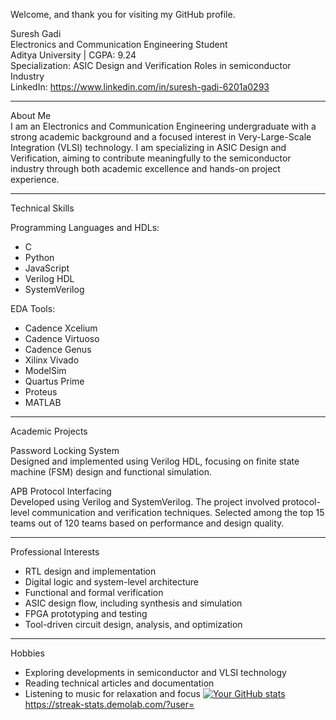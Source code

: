 Welcome, and thank you for visiting my GitHub profile.

Suresh Gadi  
Electronics and Communication Engineering Student  
Aditya University | CGPA: 9.24  
Specialization: ASIC Design and Verification Roles in semiconductor Industry  
LinkedIn: https://www.linkedin.com/in/suresh-gadi-6201a0293  

---

About Me  
I am an Electronics and Communication Engineering undergraduate with a strong academic background and a focused interest in Very-Large-Scale Integration (VLSI) technology. I am specializing in ASIC Design and Verification, aiming to contribute meaningfully to the semiconductor industry through both academic excellence and hands-on project experience.

---

Technical Skills

Programming Languages and HDLs:  
- C  
- Python  
- JavaScript  
- Verilog HDL  
- SystemVerilog  

EDA Tools:  
- Cadence Xcelium  
- Cadence Virtuoso  
- Cadence Genus 
- Xilinx Vivado  
- ModelSim   
- Quartus Prime  
- Proteus  
- MATLAB  

---

Academic Projects

Password Locking System  
Designed and implemented using Verilog HDL, focusing on finite state machine (FSM) design and functional simulation.

APB Protocol Interfacing  
Developed using Verilog and SystemVerilog. The project involved protocol-level communication and verification techniques. Selected among the top 15 teams out of 120 teams based on performance and design quality.

---

Professional Interests

- RTL design and implementation  
- Digital logic and system-level architecture  
- Functional and formal verification  
- ASIC design flow, including synthesis and simulation  
- FPGA prototyping and testing  
- Tool-driven circuit design, analysis, and optimization  

---

Hobbies

- Exploring developments in semiconductor and VLSI technology  
- Reading technical articles and documentation  
- Listening to music for relaxation and focus
  [![Your GitHub stats](https://github-readme-stats.vercel.app/api?username=suresh2327)](https://github.com/anuraghazra/github-readme-stats)
https://streak-stats.demolab.com/?user=<suresh2327>
``` :contentReference[oaicite:10]{index=10}



